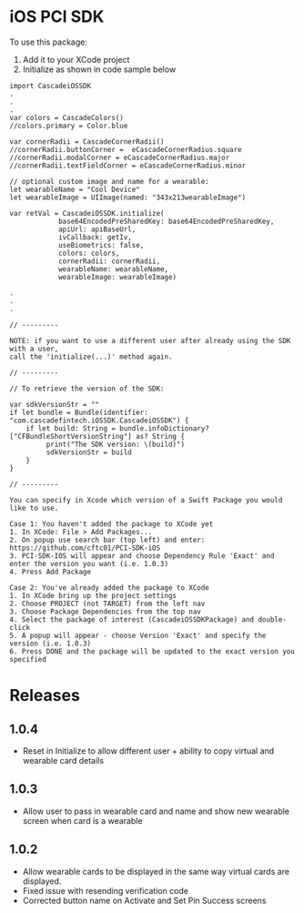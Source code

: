 # iOS PCI SDK

To use this package: 

1. Add it to your XCode project
2. Initialize as shown in code sample below

```
import CascadeiOSSDK
.
.
.
var colors = CascadeColors()
//colors.primary = Color.blue
  
var cornerRadii = CascadeCornerRadii()
//cornerRadii.buttonCorner =  eCascadeCornerRadius.square
//cornerRadii.modalCorner = eCascadeCornerRadius.major
//cornerRadii.textFieldCorner = eCascadeCornerRadius.minor

// optional custom image and name for a wearable:
let wearableName = "Cool Device"
let wearableImage = UIImage(named: "343x213wearableImage")
        
var retVal = CascadeiOSSDK.initialize(
            base64EncodedPreSharedKey: base64EncodedPreSharedKey,
            apiUrl: apiBaseUrl,
            ivCallback: getIv,
            useBiometrics: false,
            colors: colors,
            cornerRadii: cornerRadii,
            wearableName: wearableName,
            wearableImage: wearableImage)

.
.
.

// ---------

NOTE: if you want to use a different user after already using the SDK with a user, 
call the 'initialize(...)' method again.

// ---------

// To retrieve the version of the SDK:
 
var sdkVersionStr = ""    
if let bundle = Bundle(identifier: "com.cascadefintech.iOSSDK.CascadeiOSSDK") {
    if let build: String = bundle.infoDictionary?["CFBundleShortVersionString"] as? String {
         print("The SDK version: \(build)")
         sdkVersionStr = build
    }
}

// ---------

You can specify in Xcode which version of a Swift Package you would like to use.

Case 1: You haven't added the package to XCode yet
1. In XCode: File > Add Packages...
2. On popup use search bar (top left) and enter: https://github.com/cftc01/PCI-SDK-iOS
3. PCI-SDK-IOS will appear and choose Dependency Rule 'Exact' and enter the version you want (i.e. 1.0.3)
4. Press Add Package

Case 2: You've already added the package to XCode
1. In XCode bring up the project settings
2. Choose PROJECT (not TARGET) from the left nav 
3. Choose Package Dependencies from the top nav
4. Select the package of interest (CascadeiOSSDKPackage) and double-click
5. A popup will appear - choose Version 'Exact' and specify the version (i.e. 1.0.3)
6. Press DONE and the package will be updated to the exact version you specified

```


# Releases
## 1.0.4
  * Reset in Initialize to allow different user + ability to copy virtual and wearable card details

## 1.0.3
  * Allow user to pass in wearable card and name and show new wearable screen when card is a wearable

## 1.0.2
  * Allow wearable cards to be displayed in the same way virtual cards are displayed.
  * Fixed issue with resending verification code
  * Corrected button name on Activate and Set Pin Success screens
